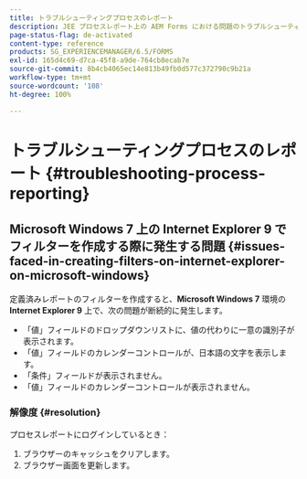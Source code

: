 ```yaml
---
title: トラブルシューティングプロセスのレポート
description: JEE プロセスレポート上の AEM Forms における問題のトラブルシューティング
page-status-flag: de-activated
content-type: reference
products: SG_EXPERIENCEMANAGER/6.5/FORMS
exl-id: 165d4c69-d7ca-45f8-a9de-764cb8ecab7e
source-git-commit: 8b4cb4065ec14e813b49fb0d577c372790c9b21a
workflow-type: tm+mt
source-wordcount: '108'
ht-degree: 100%

---
```


# トラブルシューティングプロセスのレポート {#troubleshooting-process-reporting}

## Microsoft Windows 7 上の Internet Explorer 9 でフィルターを作成する際に発生する問題 {#issues-faced-in-creating-filters-on-internet-explorer-on-microsoft-windows}

定義済みレポートのフィルターを作成すると、**Microsoft Windows 7** 環境の **Internet Explorer 9** 上で、次の問題が断続的に発生します。

* 「値」フィールドのドロップダウンリストに、値の代わりに一意の識別子が表示されます。
* 「値」フィールドのカレンダーコントロールが、日本語の文字を表示します。
* 「条件」フィールドが表示されません。
* 「値」フィールドのカレンダーコントロールが表示されません。

### 解像度 {#resolution}

プロセスレポートにログインしているとき：

1. ブラウザーのキャッシュをクリアします。
1. ブラウザー画面を更新します。

